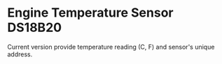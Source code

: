 # Engine Temperature Sensor DS18B20

Current version provide temperature reading (C, F) and sensor's unique address.
